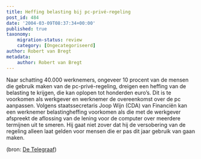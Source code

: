```yaml
---
title: Heffing belasting bij pc-privé-regeling
post_id: 484
date: '2004-03-09T08:37:34+00:00'
published: true
taxonomy:
    migration-status: review
    category: [Ongecategoriseerd]
author: Robert van Bregt
metadata:
    author: Robert van Bregt
---
```

Naar schatting 40.000 werknemers, ongeveer 10 procent van de mensen die gebruik maken van de pc-privé-regeling, dreigen een heffing van de belasting te krijgen, die kan oplopen tot honderden euro’s. Dit is te voorkomen als werkgever en werknemer de overeenkomst over de pc aanpassen. Volgens staatssecretaris Joop Wijn (CDA) van Financiën kan een werknemer belastingheffing voorkomen als die met de werkgever afspreekt de aflossing van de lening voor de computer over meerdere termijnen uit te smeren. Hij gaat niet zover dat hij de versobering van de regeling alleen laat gelden voor mensen die er pas dit jaar gebruik van gaan maken.

(bron: [De Telegraaf](http://www.telegraaf.nl/i-mail/article8554781.ece))